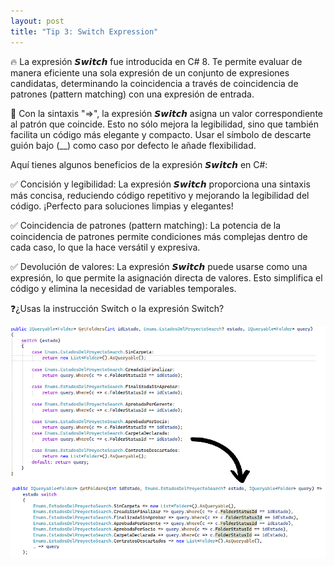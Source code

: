 ```yaml
---
layout: post
title: "Tip 3: Switch Expression"
---
```


🔥 La expresión 𝙎𝙬𝙞𝙩𝙘𝙝 fue introducida en C# 8. Te permite evaluar de manera eficiente una sola expresión de un conjunto de expresiones candidatas, determinando la coincidencia a través de coincidencia de patrones (pattern matching) con una expresión de entrada.

🚀 Con la sintaxis "=>", la expresión 𝙎𝙬𝙞𝙩𝙘𝙝 asigna un valor correspondiente al patrón que coincide. Esto no sólo mejora la legibilidad, sino que también facilita un código más elegante y compacto. Usar el símbolo de descarte guión bajo (__) como caso por defecto le añade flexibilidad.

Aquí tienes algunos beneficios de la expresión 𝙎𝙬𝙞𝙩𝙘𝙝 en C#:

✅ Concisión y legibilidad: La expresión 𝙎𝙬𝙞𝙩𝙘𝙝 proporciona una sintaxis más concisa, reduciendo código repetitivo y mejorando la legibilidad del código. ¡Perfecto para soluciones limpias y elegantes!

✅ Coincidencia de patrones (pattern matching): La potencia de la coincidencia de patrones permite condiciones más complejas dentro de cada caso, lo que la hace versátil y expresiva.

✅ Devolución de valores: La expresión 𝙎𝙬𝙞𝙩𝙘𝙝 puede usarse como una expresión, lo que permite la asignación directa de valores. Esto simplifica el código y elimina la necesidad de variables temporales.

❓¿Usas la instrucción Switch o la expresión Switch?



![alt text](<image (3).png>)
